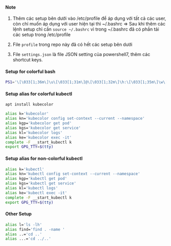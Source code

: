 #### Note
1. Thêm các setup bên dưới vào /etc/profile để áp dụng với tất cả các user, còn chỉ muốn áp dụng với user hiện tại thì ~/.bashrc
=> Sau khi thêm các lệnh setup chỉ cần `source ~/.bashrc` vì trong ~/.bashrc đã có phần tải các setup trong /etc/profile

2. File `profile` trong repo này đã có hết các setup bên dưới 

3. File `settings.json` là file JSON setting của powershell7, thêm các shortcut keys.

#### Setup for colorful bash

```bash
PS1='\[\033[1;36m\]\u\[\033[1;31m\]@\[\033[1;32m\]\h:\[\033[1;35m\]\w\[\033[1;31m\]\$\[\033[0m\] '
```

#### Setup alias for colorful kubectl

```bash
apt install kubecolor 
```

```bash	
alias k='kubecolor'
alias kn='kubecolor config set-context --current --namespace'
alias kgp='kubecolor get pod'
alias kgs='kubecolor get service'
alias kl='kubecolor logs'
alias ke='kubecolor exec -it'
complete -F __start_kubectl k
export GPG_TTY=$(tty)
```

#### Setup alias for non-colorful kubectl 

```bash
alias k='kubectl'
alias kn='kubectl config set-context --current --namespace'
alias kgp='kubectl get pod'
alias kgs='kubectl get service'
alias kl='kubectl logs'
alias ke='kubectl exec -it'
complete -F __start_kubectl k
export GPG_TTY=$(tty)
```


#### Other Setup
```bash	
alias l='ls -lh'
alias find='find . -name '
alias ..='cd ..'
alias ...='cd ../..'
```
